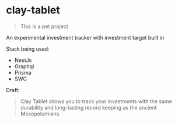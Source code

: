 # clay-tablet

> This is a pet project

An experimental investment tracker with investment target built in

Stack being used:
- NestJs
- Graphql
- Prisma
- SWC


Draft:

> Clay Tablet allows you to track your investments with the same durability and long-lasting record keeping as the ancient Mesopotamians.